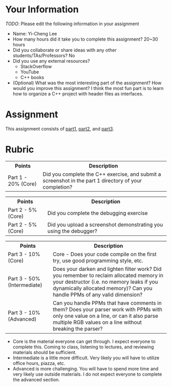 # Your Information

*TODO*: Please edit the following information in your assignment

* Name: Yi-Cheng Lee
* How many hours did it take you to complete this assignment? 20~30 hours
* Did you collaborate or share ideas with any other students/TAs/Professors? No
* Did you use any external resources? 
  * StackOverflow
  * YouTube
  * C++ books
* (Optional) What was the most interesting part of the assignment? How would you improve this assignment?
  I think the most fun part is to learn how to organize a C++ project with header files as interfaces.

# Assignment

This assignment consists of [part1](./part1), [part2](./part2), and [part3](./part3).

# Rubric

<table>
  <tbody>
    <tr>
      <th>Points</th>
      <th align="center">Description</th>
    </tr>
    <tr>
      <td>Part 1 - 20% (Core)</td>
      <td align="left">Did you complete the C++ exercise, and submit a screenshot in the part 1 directory of your completion?</td>
    </tr>
    <tr>
  </tbody>
</table>

<table>
  <tbody>
    <tr>
      <th>Points</th>
      <th align="center">Description</th>
    </tr>
    <tr>
      <td>Part 2 - 5% (Core)</td>
      <td align="left">Did you complete the debugging exercise</td>
    </tr>
        <tr>
      <td>Part 2 - 5% (Core)</td>
      <td align="left">Did you upload a screenshot demonstrating you using the debugger?</td>
    </tr>
    <tr>
  </tbody>
</table>

<table>
  <tbody>
    <tr>
      <th>Points</th>
      <th align="center">Description</th>
    </tr>
    <tr>
      <td>Part 3 - 10% (Core)</td>
      <td align="left">Core - Does your code compile on the first try, use good programming style, etc.</td>
    </tr>
    <tr>
      <td>Part 3 - 50% (Intermediate)</td>
      <td align="left">Does your darken and lighten filter work? Did you remember to reclaim allocated memory in your destructor (i.e. no memory leaks if you dynamically allocated memory)? Can you handle PPMs of any valid dimension?</td>
    </tr>
    <tr>
      <td>Part 3 - 10% (Advanced)</td>
      <td align="left">Can you handle PPMs that have comments in them? Does your parser work with PPMs with only one value on a line, or can it also parse multiple RGB values on a line without breaking the parser?</td>
    </tr>
  </tbody>
</table>

* Core is the material everyone can get through. I expect everyone to complete this. Coming to class, listening to lectures, and reviewing materials should be sufficient.
* Intermediate is a little more difficult. Very likely you will have to utilize office hours, piazza, etc.
* Advanced is more challenging. You will have to spend more time and very likely use outside materials. I do not expect everyone to complete the advanced section.
